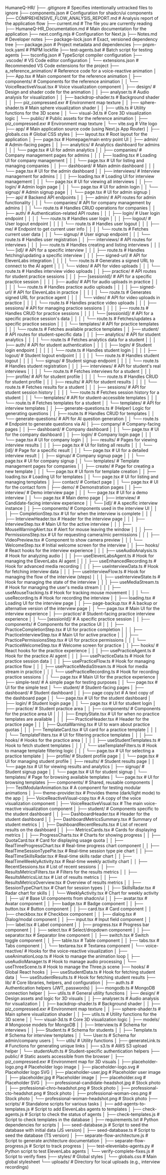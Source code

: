 HumaneQ-HR/
├── .gitignore                       # Specifies intentionally untracked files to ignore
├── components.json                  # Configuration for shadcn/ui components
├── COMPREHENSIVE_FLOW_ANALYSIS_REPORT.md # Analysis report of the application flow
├── current.md                       # The file you are currently reading
├── HumaneQ-HR_Documentation.md      # Main documentation for the application
├── next.config.mjs                  # Configuration for Next.js
├── Notes.md                         # Developer notes
├── package-lock.json                # Exact, versioned dependency tree
├── package.json                     # Project metadata and dependencies
├── pnpm-lock.yaml                   # PNPM lockfile
├── test-agents.bat                  # Batch script for testing agents
├── tsconfig.json                    # TypeScript compiler configuration
├── .vscode/                         # VS Code editor configuration
│   └── extensions.json              # Recommended VS Code extensions for the project
├── a_reference_animation/           # Reference code for a voice-reactive animation
│   ├── App.tsx                      # Main component for the reference animation
│   ├── components/                  # Components for the reference animation
│   │   └── VoiceReactiveVisual.tsx  # Voice visualization component
│   ├── design/                      # Design and shader code for the animation
│   │   ├── analyser.ts              # Audio analysis for visualization
│   │   ├── backdrop-shader.ts       # Background shader
│   │   ├── piz_compressed.exr       # Environment map texture
│   │   ├── sphere-shader.ts         # Main sphere visualization shader
│   │   ├── utils.ts                 # Utility functions for the 3D scene
│   │   └── visual-3d.ts             # Core 3D visualization logic
│   └── public/                      # Public assets for the reference animation
│       ├── piz_compressed.exr       # Environment map texture
│       └── vite.svg                 # Vite logo
├── app/                             # Main application source code (using Next.js App Router)
│   ├── globals.css                  # Global CSS styles
│   ├── layout.tsx                   # Root layout for the application
│   ├── page.tsx                     # Homepage/main entry point UI
│   ├── admin/                       # Admin-facing pages
│   │   ├── analytics/               # Analytics dashboard for admins
│   │   │   └── page.tsx             # UI for admin analytics
│   │   ├── companies/               # Company management pages for admins
│   │   │   ├── loading.tsx          # Loading UI for company management
│   │   │   └── page.tsx             # UI for listing and managing companies
│   │   ├── dashboard/               # Main admin dashboard
│   │   │   └── page.tsx             # UI for the admin dashboard
│   │   ├── interviews/              # Interview management for admins
│   │   │   ├── loading.tsx          # Loading UI for interview management
│   │   │   └── page.tsx             # UI for viewing all interviews
│   │   ├── login/                   # Admin login page
│   │   │   └── page.tsx             # UI for admin login
│   │   └── signup/                  # Admin signup page
│   │       └── page.tsx             # UI for admin signup
│   ├── api/                         # Backend API endpoints
│   │   ├── admin/                   # API routes for admin functionality
│   │   │   └── companies/           # API for company management by admins
│   │   │       └── route.ts         # Handles CRUD operations for companies
│   │   ├── auth/                    # Authentication-related API routes
│   │   │   ├── login/               # User login endpoint
│   │   │   │   └── route.ts         # Handles user login
│   │   │   ├── logout/              # User logout endpoint
│   │   │   │   └── route.ts         # Handles user logout
│   │   │   ├── me/                  # Endpoint to get current user info
│   │   │   │   └── route.ts         # Fetches current user data
│   │   │   └── signup/              # User signup endpoint
│   │   │       └── route.ts         # Handles user registration
│   │   ├── interviews/              # API routes for interviews
│   │   │   ├── route.ts             # Handles creating and listing interviews
│   │   │   └── [id]/                # API for a specific interview
│   │   │       ├── route.ts         # Handles fetching/updating a specific interview
│   │   │       ├── signed-url/      # API for ElevenLabs integration
│   │   │       │   └── route.ts     # Generates a signed URL to connect to the AI agent
│   │   │       └── video/           # API for video uploads
│   │   │           └── route.ts     # Handles interview video uploads
│   │   ├── practice/                # API routes for student practice sessions
│   │   │   ├── [sessionId]/         # API for a specific practice session
│   │   │   │   ├── audio/           # API for audio uploads in practice
│   │   │   │   │   └── route.ts     # Handles practice audio uploads
│   │   │   │   ├── signed-url/      # API for ElevenLabs in practice
│   │   │   │   │   └── route.ts     # Generates signed URL for practice agent
│   │   │   │   └── video/           # API for video uploads in practice
│   │   │   │       └── route.ts     # Handles practice video uploads
│   │   │   ├── sessions/            # API for managing practice sessions
│   │   │   │   ├── route.ts         # Handles CRUD for practice sessions
│   │   │   │   └── [sessionId]/     # API for a specific practice session's data
│   │   │   │       └── route.ts     # Fetches/updates a specific practice session
│   │   │   └── templates/           # API for practice templates
│   │   │       └── route.ts         # Fetches available practice templates
│   │   ├── student/                 # API routes for student-specific data
│   │   │   ├── analytics/           # API for student analytics
│   │   │   │   └── route.ts         # Fetches analytics data for a student
│   │   │   ├── auth/                # API for student authentication
│   │   │   │   ├── login/           # Student login endpoint
│   │   │   │   │   └── route.ts     # Handles student login
│   │   │   │   ├── logout/          # Student logout endpoint
│   │   │   │   │   └── route.ts     # Handles student logout
│   │   │   │   └── signup/          # Student signup endpoint
│   │   │   │       └── route.ts     # Handles student registration
│   │   │   ├── interviews/          # API for student's real interviews
│   │   │   │   └── route.ts         # Fetches interviews for a student
│   │   │   ├── profile/             # API for student profile
│   │   │   │   └── route.ts         # Handles CRUD for student profile
│   │   │   ├── results/             # API for student results
│   │   │   │   └── route.ts         # Fetches results for a student
│   │   │   ├── sessions/            # API for student session history
│   │   │   │   └── route.ts         # Fetches session history for a student
│   │   │   └── templates/           # API for student-accessible templates
│   │   │       └── route.ts         # Fetches templates for a student
│   │   └── templates/               # API for interview templates
│   │       ├── generate-questions.ts # (Helper) Logic for generating questions
│   │       ├── route.ts             # Handles CRUD for templates
│   │       └── generate-questions/  # API for AI question generation
│   │           └── route.ts         # Endpoint to generate questions via AI
│   ├── company/                     # Company-facing pages
│   │   ├── dashboard/               # Company dashboard
│   │   │   └── page.tsx             # UI for the company dashboard
│   │   ├── login/                   # Company login page
│   │   │   └── page.tsx             # UI for company login
│   │   ├── results/                 # Pages for viewing interview results
│   │   │   ├── page.tsx             # UI for listing all results
│   │   │   └── [id]/                # Page for a specific result
│   │   │       └── page.tsx         # UI for a detailed interview result
│   │   ├── signup/                  # Company signup page
│   │   │   └── page.tsx             # UI for company signup
│   │   └── templates/               # Template management pages for companies
│   │       ├── create/              # Page for creating a new template
│   │       │   └── page.tsx         # UI form for template creation
│   │       ├── loading.tsx          # Loading UI for templates
│   │       └── page.tsx             # UI for listing and managing templates
│   ├── contact/                     # Contact page
│   │   └── page.tsx                 # UI for the contact form
│   ├── demo/                        # Demonstration pages
│   │   ├── interview/               # Demo interview page
│   │   │   └── page.tsx             # UI for a demo interview
│   │   └── page.tsx                 # Main demo page
│   ├── interview/                   # Candidate-facing interview experience
│   │   └── [id]/                    # A specific interview instance
│   │       ├── components/          # Components used in the interview UI
│   │       │   ├── CompletionStep.tsx # UI for when the interview is complete
│   │       │   ├── InterviewHeader.tsx # Header for the interview page
│   │       │   ├── InterviewStep.tsx # Main UI for the active interview
│   │       │   ├── MouseWarningAlert.tsx # Alert for mouse leaving the window
│   │       │   ├── PermissionsStep.tsx # UI for requesting camera/mic permissions
│   │       │   ├── VideoPreview.tsx # Component to show camera preview
│   │       │   └── WelcomeStep.tsx  # Initial welcome screen for the interview
│   │       ├── hooks/               # React hooks for the interview experience
│   │       │   ├── useAudioAnalysis.ts # Hook for analyzing audio
│   │       │   ├── useElevenLabsAgent.ts # Hook for managing the ElevenLabs AI agent
│   │       │   ├── useEnhancedRecording.ts # Hook for advanced media recording
│   │       │   ├── useInterviewData.ts # Hook for fetching interview data
│   │       │   ├── useInterviewFlow.ts # Hook for managing the flow of the interview (steps)
│   │       │   ├── useInterviewState.ts # Hook for managing the state of the interview
│   │       │   ├── useMediaStream.ts # Hook for managing the user's media stream
│   │       │   ├── useMouseTracking.ts # Hook for tracking mouse movement
│   │       │   └── useRecording.ts  # Hook for recording the interview
│   │       ├── loading.tsx          # Loading UI for the interview page
│   │       ├── page-backup.tsx      # A backup or alternative version of the interview page
│   │       └── page.tsx             # Main UI for the interview experience
│   ├── practice/                    # Student-facing practice interview experience
│   │   └── [sessionId]/             # A specific practice session
│   │       ├── components/          # Components for the practice UI
│   │       │   ├── PracticeCompletionStep.tsx # UI for practice completion
│   │       │   ├── PracticeInterviewStep.tsx # Main UI for active practice
│   │       │   ├── PracticePermissionsStep.tsx # UI for practice permissions
│   │       │   └── PracticeWelcomeStep.tsx # Welcome screen for practice
│   │       ├── hooks/               # React hooks for the practice experience
│   │       │   ├── usePracticeAgent.ts # Hook for the practice AI agent
│   │       │   ├── usePracticeData.ts # Hook for practice session data
│   │       │   ├── usePracticeFlow.ts # Hook for managing practice flow
│   │       │   ├── usePracticeMediaStream.ts # Hook for media stream in practice
│   │       │   └── usePracticeRecording.ts # Hook for recording practice sessions
│   │       └── page.tsx             # Main UI for the practice experience
│   ├── simple-test/                 # A simple page for testing purposes
│   │   └── page.tsx                 # UI for the simple test
│   └── student/                     # Student-facing pages
│       ├── dashboard/               # Student dashboard
│       │   ├── page copy.txt        # A text copy of the dashboard page
│       │   └── page.tsx             # UI for the student dashboard
│       ├── login/                   # Student login page
│       │   └── page.tsx             # UI for student login
│       ├── practice/                # Student practice area
│       │   ├── components/          # Components for the practice area UI
│       │   │   ├── EmptyState.tsx   # UI for when no practice templates are available
│       │   │   ├── PracticeHeader.tsx # Header for the practice page
│       │   │   ├── QuotaWarning.tsx # UI to warn about practice quotas
│       │   │   ├── TemplateCard.tsx # UI card for a practice template
│   │   │   │   └── TemplateFilters.tsx # UI for filtering practice templates
│   │   │   ├── hooks/               # Hooks for the practice area
│   │   │   │   ├── useStudentTemplates.ts # Hook to fetch student templates
│   │   │   │   └── useTemplateFilters.ts # Hook to manage template filtering logic
│   │   │   └── page.tsx             # UI for selecting a practice template
│       ├── profile/                 # Student profile page
│       │   └── page.tsx             # UI for managing student profile
│       ├── results/                 # Student results page
│       │   └── page.tsx             # UI for viewing results and analytics
│       ├── signup/                  # Student signup page
│       │   └── page.tsx             # UI for student signup
│       └── templates/               # Page for browsing available templates
│           └── page.tsx             # UI for browsing templates
├── components/                      # Shared, reusable components
│   ├── TestModularAnimation.tsx     # A component for testing modular animations
│   ├── theme-provider.tsx           # Provides theme (dark/light mode) to the app
│   ├── VoiceReactiveVisual-copy.tsx # A copy of the voice visualization component
│   ├── VoiceReactiveVisual.tsx      # The main voice-reactive visualization component
│   ├── student/                     # Components specific to the student dashboard
│   │   ├── DashboardHeader.tsx      # Header for the student dashboard
│   │   ├── DashboardMetricsSummary.tsx # Summary of student metrics
│   │   ├── DashboardRecentResults.tsx # List of recent results on the dashboard
│   │   ├── MetricsCards.tsx         # Cards for displaying metrics
│   │   ├── ProgressCharts.tsx       # Charts for showing progress
│   │   ├── QuotaCard.tsx            # Card for displaying usage quota
│   │   ├── RealTimeProgressChart.tsx # Real-time progress chart component
│   │   ├── RealTimeSessionTypePie.tsx # Real-time session type pie chart
│   │   ├── RealTimeSkillsRadar.tsx  # Real-time skills radar chart
│   │   ├── RealTimeWeeklyActivity.tsx # Real-time weekly activity chart
│   │   ├── RecentSessions.tsx       # List of recent sessions
│   │   ├── ResultsMetricsFilters.tsx # Filters for the results metrics
│   │   ├── ResultsMetricsList.tsx   # List of results metrics
│   │   ├── ResultsMetricsOverview.tsx # Overview of results metrics
│   │   ├── SessionTypeChart.tsx     # Chart for session types
│   │   ├── SkillsRadar.tsx          # Radar chart for skills
│   │   └── WeeklyActivity.tsx       # Chart for weekly activity
│   ├── ui/                          # Base UI components from shadcn/ui
│   │   ├── avatar.tsx               # Avatar component
│   │   ├── badge.tsx                # Badge component
│   │   ├── button.tsx               # Button component
│   │   ├── card.tsx                 # Card component
│   │   ├── checkbox.tsx             # Checkbox component
│   │   ├── dialog.tsx               # Dialog/modal component
│   │   ├── input.tsx                # Input field component
│   │   ├── label.tsx                # Label component
│   │   ├── progress.tsx             # Progress bar component
│   │   ├── select.tsx               # Select/dropdown component
│   │   ├── separator.tsx            # Separator line component
│   │   ├── switch.tsx               # Switch toggle component
│   │   ├── table.tsx                # Table component
│   │   ├── tabs.tsx                 # Tabs component
│   │   └── textarea.tsx             # Textarea component
│   └── voice-reactive/              # Hooks for the voice-reactive visualization
│       ├── useAnimationLoop.ts      # Hook to manage the animation loop
│       ├── useAudioManager.ts       # Hook to manage audio processing
│       └── useThreeScene.ts         # Hook to manage the Three.js scene
├── hooks/                           # Global React hooks
│   ├── useStudentData.ts            # Hook for fetching student data
│   └── useStudentResults.ts         # Hook for fetching student results
├── lib/                             # Core libraries, helpers, and configuration
│   ├── auth.ts                      # Authentication helpers (JWT, passwords)
│   ├── mongodb.ts                   # MongoDB connection helper
│   ├── utils.ts                     # General utility functions
│   ├── design/                      # Design assets and logic for 3D visuals
│   │   ├── analyser.ts              # Audio analysis for visualization
│   │   ├── backdrop-shader.ts       # Background shader
│   │   ├── piz_compressed.exr       # Environment map texture
│   │   ├── sphere-shader.ts         # Main sphere visualization shader
│   │   ├── utils.ts                 # Utility functions for the 3D scene
│   │   └── visual-3d.ts             # Core 3D visualization logic
│   ├── models/                      # Mongoose models for MongoDB
│   │   ├── Interview.ts             # Schema for interviews
│   │   ├── Student.ts               # Schema for students
│   │   ├── Template.ts              # Schema for interview templates
│   │   └── User.ts                  # Schema for admin/company users
│   └── utils/                       # Utility functions
│       ├── generateLink.ts          # Functions for generating unique links
│       ├── s3.ts                    # AWS S3 upload helper
│       └── studentAuth.ts           # Student-specific authentication helpers
├── public/                          # Static assets accessible from the browser
│   ├── piz_compressed.exr           # Environment map for 3D visuals
│   ├── placeholder-logo.png         # Placeholder logo image
│   ├── placeholder-logo.svg         # Placeholder logo SVG
│   ├── placeholder-user.jpg         # Placeholder user image
│   ├── placeholder.jpg              # Placeholder image
│   ├── placeholder.svg              # Placeholder SVG
│   ├── professional-candidate-headshot.jpg # Stock photo
│   ├── professional-chro-headshot.png # Stock photo
│   ├── professional-cto-headshot.png # Stock photo
│   ├── professional-woman-ceo.png   # Stock photo
│   └── professional-woman-headshot.png # Stock photo
├── scripts/                         # Standalone scripts for various tasks
│   ├── add-agents-to-templates.js   # Script to add ElevenLabs agents to templates
│   ├── check-agents.js              # Script to check the status of agents
│   ├── check-templates.js           # Script to check templates in the database
│   ├── requirements.txt             # Python dependencies for scripts
│   ├── seed-database.js             # Script to seed the database with initial data (JS version)
│   ├── seed-database.ts             # Script to seed the database (TS version)
│   ├── separate-flow-architecture.js # Script to generate architecture documentation
│   ├── separate-flow-progress.js    # Script to track progress
│   ├── test-elevenlabs-agents.py    # Python script to test ElevenLabs agents
│   └── verify-complete-fixes.js     # Script to verify fixes
├── styles/                          # Global styles
│   └── globals.css                  # Main global stylesheet
└── uploads/                         # Directory for local uploads (e.g., interview recordings)
